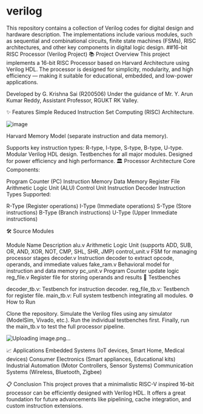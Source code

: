 # verilog
This repository contains a collection of Verilog codes for digital design and hardware description. The implementations include various modules, such as sequential and combinational circuits, finite state machines (FSMs), RISC architectures, and other key components in digital logic design.
##16-bit RISC Processor (Verilog Project)
📚 Project Overview
This project implements a 16-bit RISC Processor based on Harvard Architecture using Verilog HDL.
The processor is designed for simplicity, modularity, and high efficiency — making it suitable for educational, embedded, and low-power applications.

Developed by
G. Krishna Sai (R200506)
Under the guidance of Mr. Y. Arun Kumar Reddy, Assistant Professor, RGUKT RK Valley.

✨ Features
Simple Reduced Instruction Set Computing (RISC) Architecture.

![image](https://github.com/user-attachments/assets/d322fc6a-d7d8-43c7-8e3f-2edd946a375c)


Harvard Memory Model (separate instruction and data memory).

Supports key instruction types: R-type, I-type, S-type, B-type, U-type.
Modular Verilog HDL design.
Testbenches for all major modules.
Designed for power efficiency and high performance.
🏛️ Processor Architecture
Core Components:

Program Counter (PC)
Instruction Memory
Data Memory
Register File
Arithmetic Logic Unit (ALU)
Control Unit
Instruction Decoder
Instruction Types Supported:

R-Type (Register operations)
I-Type (Immediate operations)
S-Type (Store instructions)
B-Type (Branch instructions)
U-Type (Upper Immediate instructions)

🛠️ Source Modules

Module Name	Description
alu.v	Arithmetic Logic Unit (supports ADD, SUB, OR, AND, XOR, NOT, CMP, SHL, SHR, JMP)
control_unit.v	FSM for managing processor stages
decoder.v	Instruction decoder to extract opcode, operands, and immediate values
fake_ram.v	Behavioral model for instruction and data memory
pc_unit.v	Program Counter update logic
reg_file.v	Register file for storing operands and results
🧪 Testbenches

decoder_tb.v: Testbench for instruction decoder.
reg_file_tb.v: Testbench for register file.
main_tb.v: Full system testbench integrating all modules.
⚙️ How to Run

Clone the repository.
Simulate the Verilog files using any simulator (ModelSim, Vivado, etc.).
Run the individual testbenches first.
Finally, run the main_tb.v to test the full processor pipeline.

![Uploading image.png…]()


📈 Applications
Embedded Systems (IoT devices, Smart Home, Medical devices)
Consumer Electronics (Smart appliances, Educational kits)
Industrial Automation (Motor Controllers, Sensor Systems)
Communication Systems (Wireless, Bluetooth, Zigbee)

📋 Conclusion
This project proves that a minimalistic RISC-V inspired 16-bit processor can be efficiently designed with Verilog HDL.
It offers a great foundation for future advancements like pipelining, cache integration, and custom instruction extensions.

